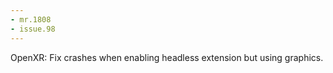 ```yaml
---
- mr.1808
- issue.98
---
```


OpenXR: Fix crashes when enabling headless extension but using graphics.
